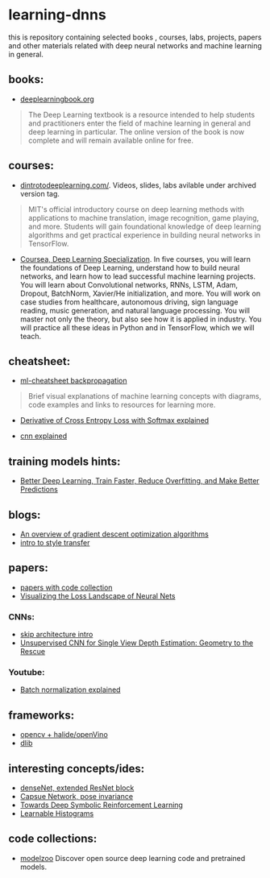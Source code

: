 # learning-dnns
this is repository containing selected books , courses, labs, projects, papers and other materials related with deep neural networks and machine learning in general.

## books:

* [deeplearningbook.org](http://deeplearningbook.org)
>  The Deep Learning textbook is a resource intended to help students and practitioners enter the field of machine learning in general and deep learning in particular. The online version of the book is now complete and will remain available online for free.

## courses:

* [dintrotodeeplearning.com/](http://introtodeeplearning.com/). Videos, slides, labs avilable under archived version tag.
> MIT's official introductory course on deep learning methods with applications to machine translation, image recognition, game playing, and more. Students will gain foundational knowledge of deep learning algorithms and get practical experience in building neural networks in TensorFlow. 

* [Coursea, Deep Learning Specialization](https://www.coursera.org/specializations/deep-learning). In five courses, you will learn the foundations of Deep Learning, understand how to build neural networks, and learn how to lead successful machine learning projects. You will learn about Convolutional networks, RNNs, LSTM, Adam, Dropout, BatchNorm, Xavier/He initialization, and more. You will work on case studies from healthcare, autonomous driving, sign language reading, music generation, and natural language processing. You will master not only the theory, but also see how it is applied in industry. You will practice all these ideas in Python and in TensorFlow, which we will teach.

## cheatsheet:

* [ml-cheatsheet backpropagation](https://ml-cheatsheet.readthedocs.io/en/latest/backpropagation.html)
> Brief visual explanations of machine learning concepts with diagrams, code examples and links to resources for learning more.

* [Derivative of Cross Entropy Loss with Softmax explained](https://deepnotes.io/softmax-crossentropy)

* [cnn explained](https://medium.com/technologymadeeasy/the-best-explanation-of-convolutional-neural-networks-on-the-internet-fbb8b1ad5df8)

## training models hints:

* [Better Deep Learning, Train Faster, Reduce Overfitting, and Make Better Predictions](https://machinelearningmastery.com/better-deep-learning/)

## blogs:

* [An overview of gradient descent optimization algorithms](http://ruder.io/optimizing-gradient-descent/index.html#fn:15)
* [intro to style transfer](https://medium.com/artists-and-machine-intelligence/neural-artistic-style-transfer-a-comprehensive-look-f54d8649c199)

## papers:

* [papers with code collection](https://github.com/zziz/pwc)
* [Visualizing the Loss Landscape of Neural Nets](https://arxiv.org/pdf/1712.09913.pdf)

### CNNs:

* [skip architecture intro](https://www.quora.com/What-is-skip-architecture-in-CNN)
* [Unsupervised CNN for Single View Depth
Estimation: Geometry to the Rescue](https://arxiv.org/pdf/1603.04992.pdf)

### Youtube:

* [Batch normalization explained](https://www.youtube.com/watch?v=em6dfRxYkYU)

## frameworks:

* [opencv + halide/openVino](https://github.com/opencv/opencv/blob/master/samples/dnn/classification.cpp)
* [dlib](http://dlib.net/)

## interesting concepts/ides:

* [denseNet, extended ResNet block](https://towardsdatascience.com/understanding-and-visualizing-densenets-7f688092391a)
* [Capsue Network, pose invariance](https://medium.com/ai%C2%B3-theory-practice-business/understanding-hintons-capsule-networks-part-ii-how-capsules-work-153b6ade9f66)
* [Towards Deep Symbolic Reinforcement Learning](https://arxiv.org/pdf/1609.05518.pdf)
* [Learnable Histograms](https://arxiv.org/pdf/1804.09398.pdf)

## code collections:

* [modelzoo](https://modelzoo.co/) Discover open source deep learning code and pretrained models.
